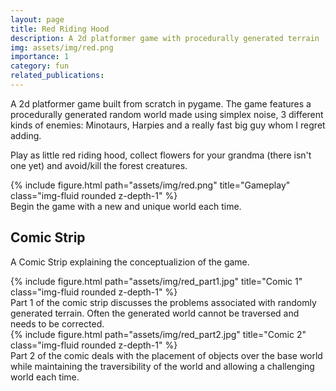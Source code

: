```yaml
---
layout: page
title: Red Riding Hood
description: A 2d platformer game with procedurally generated terrain
img: assets/img/red.png
importance: 1
category: fun
related_publications:
---
```


A 2d platformer game built from scratch in pygame. The game features a procedurally generated random world made using simplex noise, 3 different kinds of enemies: Minotaurs, Harpies and a really fast big guy whom I regret adding.

Play as little red riding hood, collect flowers for your grandma (there isn't one yet) and avoid/kill the forest creatures.


<div class="row">
    <div class="col-sm mt-3 mt-md-0">
        {% include figure.html path="assets/img/red.png" title="Gameplay" class="img-fluid rounded z-depth-1" %}
    </div>
</div>
<div class="caption">
    Begin the game with a new and unique world each time. 
</div>

## Comic Strip
A Comic Strip explaining the conceptualizion of the game.

<div class="row">
    <div class="col-sm mt-3 mt-md-0">
        {% include figure.html path="assets/img/red_part1.jpg" title="Comic 1" class="img-fluid rounded z-depth-1" %}
    </div>
</div>
<div class="caption">
    Part 1 of the comic strip discusses the problems associated with randomly generated terrain. Often the generated world cannot be traversed and needs to be corrected.
</div>

<div class="row">
    <div class="col-sm mt-3 mt-md-0">
        {% include figure.html path="assets/img/red_part2.jpg" title="Comic 2" class="img-fluid rounded z-depth-1" %}
    </div>
</div>
<div class="caption">
    Part 2 of the comic deals with the placement of objects over the base world while maintaining the traversibility of the world and allowing a challenging world each time.
</div>


